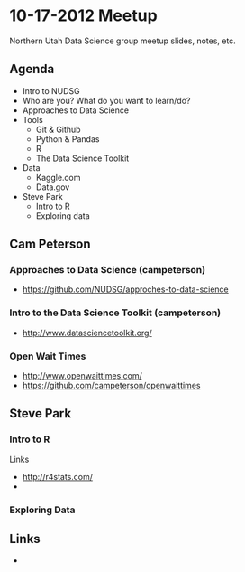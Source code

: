 # 10-17-2012 Meetup
Northern Utah Data Science group meetup slides, notes, etc.

## Agenda
- Intro to NUDSG
- Who are you? What do you want to learn/do?
- Approaches to Data Science
- Tools
  - Git & Github
  - Python & Pandas
  - R
  - The Data Science Toolkit
- Data
  - Kaggle.com
  - Data.gov
- Steve Park
  - Intro to R
  - Exploring data


## Cam Peterson
### Approaches to Data Science (campeterson)
- https://github.com/NUDSG/approches-to-data-science

### Intro to the Data Science Toolkit (campeterson)
- http://www.datasciencetoolkit.org/

### Open Wait Times
- http://www.openwaittimes.com/
- https://github.com/campeterson/openwaittimes


## Steve Park
### Intro to R

Links
- http://r4stats.com/
- 
### Exploring Data

Links
-
-